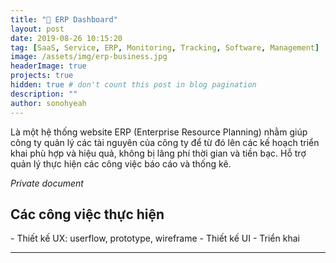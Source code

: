 ```yaml
---
title: "📑 ERP Dashboard"
layout: post
date: 2019-08-26 10:15:20
tag: [SaaS, Service, ERP, Monitoring, Tracking, Software, Management]
image: /assets/img/erp-business.jpg
headerImage: true
projects: true
hidden: true # don't count this post in blog pagination
description: ""
author: sonohyeah
---
```


<p>Là một hệ thống website ERP (Enterprise Resource Planning) nhằm giúp công ty quản lý các tài nguyên của công ty để từ đó lên các kế hoạch triển khai phù hợp và hiệu quả, không bị lãng phí thời gian và tiền bạc. Hỗ trợ quản lý thực hiện các công việc báo cáo và thống kê.</p> 

_Private document_

<h2> Các công việc thực hiện</h2>
- Thiết kế UX: userflow, prototype, wireframe
- Thiết kế UI
- Triển khai

---